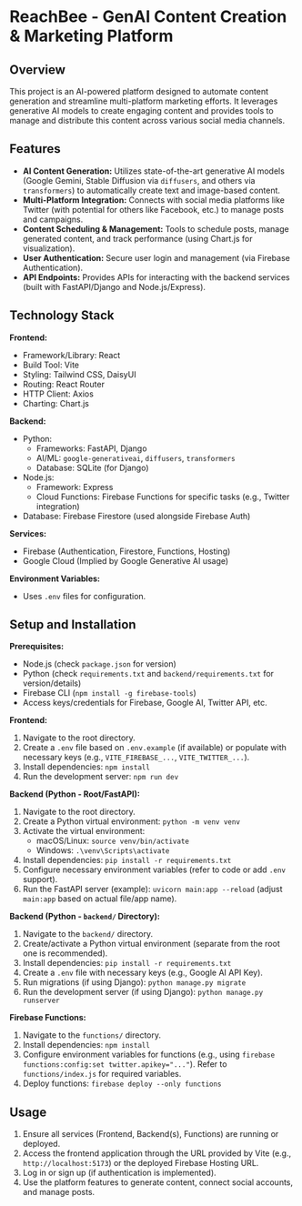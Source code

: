 # ReachBee -  GenAI Content Creation & Marketing Platform

## Overview

This project is an AI-powered platform designed to automate content generation and streamline multi-platform marketing efforts. It leverages generative AI models to create engaging content and provides tools to manage and distribute this content across various social media channels.

## Features

*   **AI Content Generation:** Utilizes state-of-the-art generative AI models (Google Gemini, Stable Diffusion via `diffusers`, and others via `transformers`) to automatically create text and image-based content.
*   **Multi-Platform Integration:** Connects with social media platforms like Twitter (with potential for others like Facebook, etc.) to manage posts and campaigns.
*   **Content Scheduling & Management:** Tools to schedule posts, manage generated content, and track performance (using Chart.js for visualization).
*   **User Authentication:** Secure user login and management (via Firebase Authentication).
*   **API Endpoints:** Provides APIs for interacting with the backend services (built with FastAPI/Django and Node.js/Express).

## Technology Stack

**Frontend:**
*   Framework/Library: React
*   Build Tool: Vite
*   Styling: Tailwind CSS, DaisyUI
*   Routing: React Router
*   HTTP Client: Axios
*   Charting: Chart.js

**Backend:**
*   Python:
    *   Frameworks: FastAPI, Django
    *   AI/ML: `google-generativeai`, `diffusers`, `transformers`
    *   Database: SQLite (for Django)
*   Node.js:
    *   Framework: Express
    *   Cloud Functions: Firebase Functions for specific tasks (e.g., Twitter integration)
*   Database: Firebase Firestore (used alongside Firebase Auth)

**Services:**
*   Firebase (Authentication, Firestore, Functions, Hosting)
*   Google Cloud (Implied by Google Generative AI usage)

**Environment Variables:**
*   Uses `.env` files for configuration.

## Setup and Installation

**Prerequisites:**
*   Node.js (check `package.json` for version)
*   Python (check `requirements.txt` and `backend/requirements.txt` for version/details)
*   Firebase CLI (`npm install -g firebase-tools`)
*   Access keys/credentials for Firebase, Google AI, Twitter API, etc.

**Frontend:**
1.  Navigate to the root directory.
2.  Create a `.env` file based on `.env.example` (if available) or populate with necessary keys (e.g., `VITE_FIREBASE_...`, `VITE_TWITTER_...`).
3.  Install dependencies: `npm install`
4.  Run the development server: `npm run dev`

**Backend (Python - Root/FastAPI):**
1.  Navigate to the root directory.
2.  Create a Python virtual environment: `python -m venv venv`
3.  Activate the virtual environment:
    *   macOS/Linux: `source venv/bin/activate`
    *   Windows: `.\venv\Scripts\activate`
4.  Install dependencies: `pip install -r requirements.txt`
5.  Configure necessary environment variables (refer to code or add `.env` support).
6.  Run the FastAPI server (example): `uvicorn main:app --reload` (adjust `main:app` based on actual file/app name).

**Backend (Python - `backend/` Directory):**
1.  Navigate to the `backend/` directory.
2.  Create/activate a Python virtual environment (separate from the root one is recommended).
3.  Install dependencies: `pip install -r requirements.txt`
4.  Create a `.env` file with necessary keys (e.g., Google AI API Key).
5.  Run migrations (if using Django): `python manage.py migrate`
6.  Run the development server (if using Django): `python manage.py runserver`

**Firebase Functions:**
1.  Navigate to the `functions/` directory.
2.  Install dependencies: `npm install`
3.  Configure environment variables for functions (e.g., using `firebase functions:config:set twitter.apikey="..."`). Refer to `functions/index.js` for required variables.
4.  Deploy functions: `firebase deploy --only functions`

## Usage

1.  Ensure all services (Frontend, Backend(s), Functions) are running or deployed.
2.  Access the frontend application through the URL provided by Vite (e.g., `http://localhost:5173`) or the deployed Firebase Hosting URL.
3.  Log in or sign up (if authentication is implemented).
4.  Use the platform features to generate content, connect social accounts, and manage posts.
